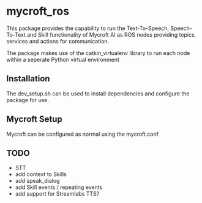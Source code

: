 # mycroft_ros
This package provides the capability to run the Text-To-Speech, Speech-To-Text and Skill functionality of Mycroft AI as ROS nodes providing topics, services and actions for communication.

The package makes use of the catkin_virtualenv library to run each node within a seperate Python virtual environment
## Installation
The dev_setup.sh can be used to install dependencies and configure the package for use. 
## Mycroft Setup
Mycroft can be configured as normal using the mycroft.conf
## TODO
* STT
* add context to Skills
* add speak_dialog
* add Skill events / repeating events
* add support for Streamlabs TTS?
